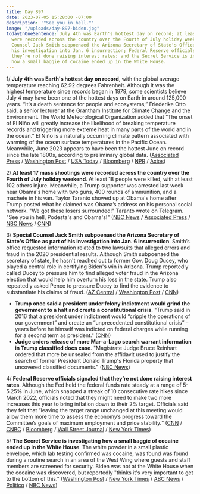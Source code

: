 ```yaml
---
title: Day 897
date: 2023-07-05 15:28:00 -07:00
description: '"See you in hell."'
image: "/uploads/day-897-biden.jpg"
todayInOneSentence: July 4th was Earth's hottest day on record; at least 17 mass shootings
  were recorded across the country over the Fourth of July holiday weekend; Special
  Counsel Jack Smith subpoenaed the Arizona Secretary of State's Office as part of
  his investigation into Jan. 6 insurrection; Federal Reserve officials signaled that
  they’re not done raising interest rates; and the Secret Service is investigating
  how a small baggie of cocaine ended up in the White House.
---
```


1/ **July 4th was Earth's hottest day on record**, with the global average temperature reaching 62.92 degrees Fahrenheit. Although it was the highest temperature since records began in 1979, some scientists believe July 4 may have been one of the hottest days on Earth in around 125,000 years. “It’s a death sentence for people and ecosystems,” Friederike Otto said, a senior lecturer at the Grantham Institute for Climate Change and the Environment. The World Meteorological Organization added that “The onset of El Niño will greatly increase the likelihood of breaking temperature records and triggering more extreme heat in many parts of the world and in the ocean.” El Niño is a naturally occurring climate pattern associated with warming of the ocean surface temperatures in the Pacific Ocean. Meanwhile, June 2023 appears to have been the hottest June on record since the late 1800s, according to preliminary global data. ([Associated Press](https://apnews.com/article/global-record-breaking-heat-july-27069b5380117534d78f1f40a6edc7a0) / [Washington Post](https://www.washingtonpost.com/climate-environment/2023/07/05/hottest-day-ever-recorded/) / [USA Today](https://www.usatoday.com/story/news/weather/2023/07/05/was-july-4-earths-hottest-day-heres-what-scientists-say/70383436007/) / [Bloomberg](https://www.bloomberg.com/news/articles/2023-07-04/world-records-hottest-day-ever-on-july-3?sref=MIBMEEoj) / [NPR](https://www.npr.org/2023/07/05/1186003959/el-nino-plus-climate-change-means-record-breaking-heat) / [Axios](https://www.axios.com/2023/07/05/warmest-june-global-temperatures-hottest-day))

2/ **At least 17 mass shootings were recorded across the country over the Fourth of July holiday weekend**. At least 18 people were killed, with at least 102 others injure. Meanwhile, a Trump supporter was arrested last week near Obama's home with two guns, 400 rounds of ammunition, and a machete in his van. Taylor Taranto showed up at Obama's home after Trump posted what he claimed was Obama’s address on his personal social network. "We got these losers surrounded!" Taranto wrote on Telegram. "See you in hell, Podesta's and Obama's!" ([NBC News](https://www.nbcnews.com/news/us-news/least-9-people-child-teen-hurt-dc-shooting-fourth-july-celebrations-rcna92602) / [Associated Press](https://apnews.com/article/july-fourth-mass-shootings-block-party-e666444a2689210c0535289a2140385b) / [NBC News](https://www.nbcnews.com/politics/justice-department/jan-6-defendant-arrested-obamas-home-guns-400-rounds-ammunition-van-rcna92094) / [CNN](https://www.cnn.com/2023/07/05/politics/taylor-taranto-detention-memo-obama-neighborhood-arrest/index.html))

3/ **Special Counsel Jack Smith subpoenaed the Arizona Secretary of State's Office as part of his investigation into Jan. 6 insurrection**. Smith’s office requested information related to two lawsuits that alleged errors and fraud in the 2020 presidential results. Although Smith subpoenaed the secretary of state, he hasn't reached out to former Gov. Doug Ducey, who played a central role in certifying Biden's win in Arizona. Trump reportedly called Ducey to pressure him to find alleged voter fraud in the Arizona election that would help him overturn his loss in the state. Trump also repeatedly asked Pence to pressure Ducey to find the evidence to substantiate his claims of fraud. ([AZ Central](https://www.azcentral.com/story/news/politics/arizona/2023/07/05/special-counsel-jack-smith-investigating-jan-6-issued-recent-subpoenas-in-arizona/70380923007/) / [Washington Post](https://www.washingtonpost.com/nation/2023/07/01/trump-2020-election-arizona-governor-doug-ducey/) / [CNN](https://www.cnn.com/2023/07/01/politics/trump-ducey-arizona-2020-election-overturn/index.html))

* **Trump once said a president under felony indictment would grind the government to a halt and create a constitutional crisis**. "Trump said in 2016 that a president under indictment would “cripple the operations of our government” and create an “unprecedented constitutional crisis” – years before he himself was indicted on federal charges while running for a second term as president." ([CNN](https://www.cnn.com/2023/07/03/politics/kfile-trump-president-indictment-halt-government/index.html))
* **Judge orders release of more Mar-a-Lago search warrant information in Trump classified docs case**. "Magistrate Judge Bruce Reinhart ordered that more be unsealed from the affidavit used to justify the search of former President Donald Trump's Florida property that uncovered classified documents." ([NBC News](https://www.nbcnews.com/politics/donald-trump/judge-orders-release-mar-lago-search-warrant-information-trump-classif-rcna92676))

4/ **Federal Reserve officials signaled that they’re not done raising interest rates**. Although the Fed held the federal funds rate steady at a range of 5-5.25% in June, which snapped a streak of 10 consecutive rate hikes since March 2022, officials noted that they might need to make two more increases this year to bring inflation down to their 2% target. Officials said they felt that “leaving the target range unchanged at this meeting would allow them more time to assess the economy’s progress toward the Committee’s goals of maximum employment and price stability.“ ([CNN](https://www.cnn.com/2023/07/05/economy/fed-minutes-june-meeting/index.html) / [CNBC](https://www.cnbc.com/2023/07/05/fed-minutes-july-2023-.html) / [Bloomberg](https://www.bloomberg.com/news/articles/2023-07-05/fed-minutes-reveal-divisions-over-decision-to-pause-in-june?srnd=premium&sref=MIBMEEoj) / [Wall Street Journal](https://www.wsj.com/articles/fed-officials-supported-raising-rates-after-june-pause-7b525544?mod=hp_lead_pos1) / [New York Times](https://www.nytimes.com/2023/07/05/business/economy/federal-reserve-meeting-june.html))

5/ **The Secret Service is investigating how a small baggie of cocaine ended up in the White House**. The white powder in a small plastic envelope, which lab testing confirmed was cocaine, was found was found during a routine search in an area of the West Wing where guests and staff members are screened for security. Biden was not at the White House when the cocaine was discovered, but reportedly "thinks it's very important to get to the bottom of this." ([Washington Post](https://www.washingtonpost.com/politics/2023/07/05/cocaine-white-house-investigation/) / [New York Times](https://www.nytimes.com/2023/07/05/us/politics/white-house-cocaine.html) / [ABC News](https://abcnews.go.com/Politics/secret-service-test-confirms-cocaine-found-white-house/story?id=100707450) / [Politico](https://www.politico.com/news/2023/07/05/white-house-cocaine-culprit-unlikely-to-be-found-law-enforcement-official-00104742) / [NBC News](https://www.nbcnews.com/politics/white-house/lab-test-confirms-white-substance-found-white-house-cocaine-rcna92660))
